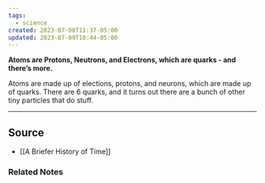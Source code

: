 ```yaml
---
tags:
  - science
created: 2023-07-08T11:37-05:00
updated: 2023-07-09T10:44-05:00
---
```

**Atoms are Protons, Neutrons, and Electrons, which are quarks - and there’s more.**

Atoms are made up of elections, protons, and neurons, which are made up of quarks. There are 6 quarks, and it turns out there are a bunch of other tiny particles that do stuff.

---

## Source
- [[A Briefer History of Time]]

### Related Notes
